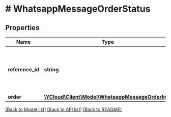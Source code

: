 # # WhatsappMessageOrderStatus

## Properties

Name | Type | Description | Notes
------------ | ------------- | ------------- | -------------
**reference_id** | **string** | Unique identifier for the order provided by the business. | [optional]
**order** | [**\YCloud\Client\Model\WhatsappMessageOrderInfo**](WhatsappMessageOrderInfo.md) |  | [optional]

[[Back to Model list]](../../README.md#models) [[Back to API list]](../../README.md#endpoints) [[Back to README]](../../README.md)
